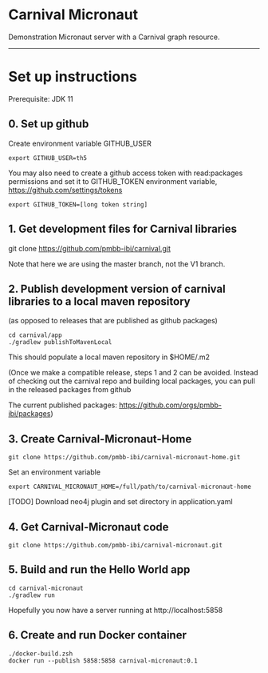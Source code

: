 # Carnival Micronaut

Demonstration Micronaut server with a Carnival graph resource.

---

# Set up instructions

Prerequisite: JDK 11

## 0. Set up github

Create environment variable GITHUB_USER
```
export GITHUB_USER=th5
```
You may also need to create a github access token with read:packages permissions and set it to GITHUB_TOKEN environment variable, https://github.com/settings/tokens
```
export GITHUB_TOKEN=[long token string]
```

## 1. Get development files for Carnival libraries

git clone https://github.com/pmbb-ibi/carnival.git

Note that here we are using the master branch, not the V1 branch.

## 2. Publish development version of carnival libraries to a local maven repository 
(as opposed to releases that are published as github packages)

```
cd carnival/app
./gradlew publishToMavenLocal
```

This should populate a local maven repository in $HOME/.m2

(Once we make a compatible release, steps 1 and 2 can be avoided. Instead of checking out the carnival repo and building local packages, you can pull in the released packages from github

The current published packages: https://github.com/orgs/pmbb-ibi/packages)

## 3. Create Carnival-Micronaut-Home

```
git clone https://github.com/pmbb-ibi/carnival-micronaut-home.git
```

Set an environment variable
```
export CARNIVAL_MICRONAUT_HOME=/full/path/to/carnival-micronaut-home
```
[TODO] Download neo4j plugin and set directory in application.yaml

## 4. Get Carnival-Micronaut code
```
git clone https://github.com/pmbb-ibi/carnival-micronaut.git
```

## 5. Build and run the Hello World app
```
cd carnival-micronaut
./gradlew run
```

Hopefully you now have a server running at http://localhost:5858


## 6. Create and run Docker container
```
./docker-build.zsh
docker run --publish 5858:5858 carnival-micronaut:0.1
```

